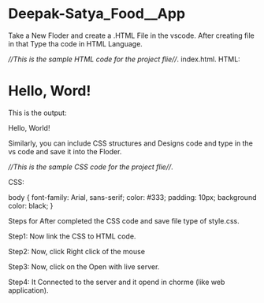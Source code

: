 # Deepak-Satya_Food__App

Take a New Floder and create a .HTML File in the vscode.
After creating file in that Type tha code in HTML Language.

*//This is the sample HTML code for the project flie//*.
index.html.
HTML:

<!DOCTYPE html>
<html lang="en">
<head>
    <meta charset="UTF-8">
    <meta name="viewport" content="width=device-width, initial-scale=1.0">
    <title>Document</title>
</head>
<body>
    <h1>Hello, Word!</h1>
</body>
</html>

This is the output:

Hello, World!



Similarly, you can include CSS structures and Designs code and type in the vs code and save it into the Floder.

*//This is the sample CSS code for the project flie//*.

CSS:

body {
font-family: Arial, sans-serif;
color: #333;
padding: 10px;
background color: black;
}

Steps for After completed the CSS code and save file type of style.css.

Step1: Now link the CSS to HTML code.
<link rel="stylesheet" href="style.css">

Step2: Now, click Right click of the mouse 

Step3: Now, click on the Open with live server.

Step4: It Connected to the server and it opend in chorme (like web application).
